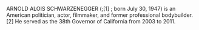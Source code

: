 ARNOLD ALOIS SCHWARZENEGGER (;[1] ; born July 30, 1947) is an American politician, actor, filmmaker, and former professional bodybuilder.[2] He served as the 38th Governor of California from 2003 to 2011.
